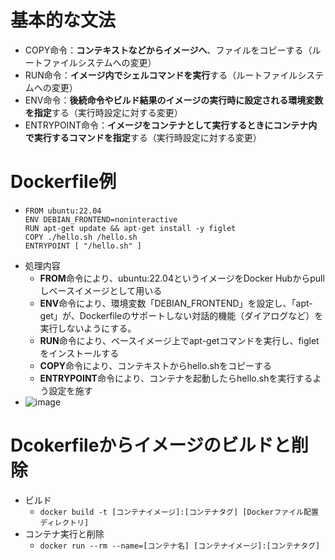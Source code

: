 # 基本的な文法
- COPY命令：**コンテキストなどからイメージへ**、ファイルをコピーする（ルートファイルシステムへの変更）
- RUN命令：**イメージ内でシェルコマンドを実行**する（ルートファイルシステムへの変更）
- ENV命令：**後続命令やビルド結果のイメージの実行時に設定される環境変数を指定**する（実行時設定に対する変更）
- ENTRYPOINT命令：**イメージをコンテナとして実行するときにコンテナ内で実行するコマンドを指定**する（実行時設定に対する変更）

# Dockerfile例
- ```
  FROM ubuntu:22.04
  ENV DEBIAN_FRONTEND=noninteractive
  RUN apt-get update && apt-get install -y figlet
  COPY ./hello.sh /hello.sh
  ENTRYPOINT [ "/hello.sh" ]
  ```
- 処理内容
  - **FROM**命令により、ubuntu:22.04というイメージをDocker Hubからpullしベースイメージとして用いる
  - **ENV**命令により、環境変数「DEBIAN_FRONTEND」を設定し、「apt-get」が、Dockerfileのサポートしない対話的機能（ダイアログなど）を実行しないようにする。
  - **RUN**命令により、ベースイメージ上でapt-getコマンドを実行し、figletをインストールする
  - **COPY**命令により、コンテキストからhello.shをコピーする
  - **ENTRYPOINT**命令により、コンテナを起動したらhello.shを実行するよう設定を施す
- ![image](https://github.com/user-attachments/assets/b130459d-75c1-4447-b747-69a4b32bb8e3)

# Dcokerfileからイメージのビルドと削除
- ビルド
  - `docker build -t [コンテナイメージ]:[コンテナタグ] [Dockerファイル配置ディレクトリ]`
- コンテナ実行と削除
  - `docker run --rm --name=[コンテナ名] [コンテナイメージ]:[コンテナタグ]`

